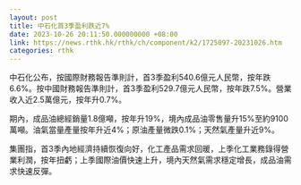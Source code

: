 ```yaml
---
layout: post
title: 中石化首3季盈利跌近7%
date: 2023-10-26 20:11:50.000000000 +08:00
link: https://news.rthk.hk/rthk/ch/component/k2/1725097-20231026.htm
categories: rthk
---
```


中石化公布，按國際財務報告準則計，首3季盈利540.6億元人民幣，按年跌6.6%。按中國財務報告準則計，首3季盈利529.7億元人民幣，按年跌7.5%。營業收入近2.5萬億元，按年升0.7%。

期內，成品油總經銷量1.8億噸，按年升19%，境內成品油零售量升15%至約9100萬噸。油氣當量產量按年升近4%；原油產量微跌0.1%；天然氣產量升近9%。

集團指，首3季內地經濟持續恢復向好，化工產品需求回暖，上季化工業務錄得營業利潤，按年扭虧；上季國際油價快速上升，境內天然氣需求穩定增長，成品油需求快速反彈。
